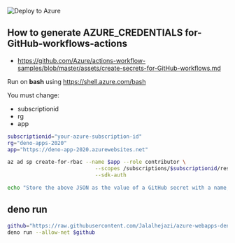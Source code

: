 
![Deploy to Azure](https://github.com/Jalalhejazi/azure-webapps-deno-sample/workflows/Deploy%20to%20Azure/badge.svg)


## How to generate AZURE_CREDENTIALS for-GitHub-workflows-actions

- https://github.com/Azure/actions-workflow-samples/blob/master/assets/create-secrets-for-GitHub-workflows.md


Run on **bash** using https://shell.azure.com/bash

You must change:
- subscriptionid 
- rg
- app

```bash
subscriptionid="your-azure-subscription-id"
rg="deno-apps-2020"
app="https://deno-app-2020.azurewebsites.net"

az ad sp create-for-rbac --name $app --role contributor \
                            --scopes /subscriptions/$subscriptionid/resourceGroups/$rg \
                            --sdk-auth

echo "Store the above JSON as the value of a GitHub secret with a name, for example 'AZURE_CREDENTIALS'  "
```




## deno run

```bash
github="https://raw.githubusercontent.com/Jalalhejazi/azure-webapps-deno-sample/master/server.ts"
deno run --allow-net $github
```
